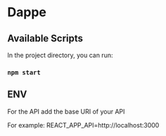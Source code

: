 # Dappe

## Available Scripts

In the project directory, you can run:

### `npm start`


## ENV
For the API add the base URI of your API


For example: REACT_APP_API=http://localhost:3000 

